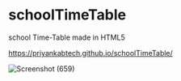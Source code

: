 # schoolTimeTable

school Time-Table made in HTML5

https://priyankabtech.github.io/schoolTimeTable/

![Screenshot (659)](https://user-images.githubusercontent.com/109729930/235357675-e6b428e1-ecb3-4d4e-bdb6-0c5b35d46bac.png)


